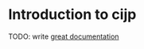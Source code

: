 # Introduction to cijp

TODO: write [great documentation](http://jacobian.org/writing/what-to-write/)
